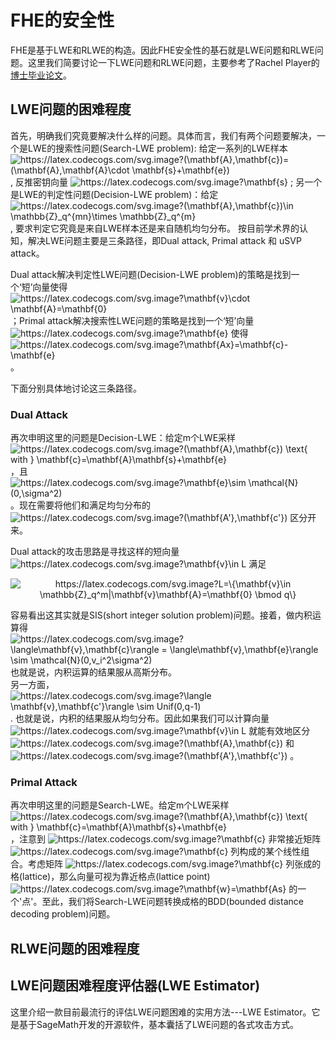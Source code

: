 # FHE的安全性
FHE是基于LWE和RLWE的构造。因此FHE安全性的基石就是LWE问题和RLWE问题。这里我们简要讨论一下LWE问题和RLWE问题，主要参考了Rachel Player的[博士毕业论文](https://pure.royalholloway.ac.uk/portal/files/29983580/2018playerrphd.pdf)。


## LWE问题的困难程度
首先，明确我们究竟要解决什么样的问题。具体而言，我们有两个问题要解决，一个是LWE的搜索性问题(Search-LWE problem): 给定一系列的LWE样本<img src="https://latex.codecogs.com/svg.image?(\mathbf{A},\mathbf{c})=(\mathbf{A},\mathbf{A}\cdot&space;\mathbf{s}&plus;\mathbf{e})" title="https://latex.codecogs.com/svg.image?(\mathbf{A},\mathbf{c})=(\mathbf{A},\mathbf{A}\cdot \mathbf{s}+\mathbf{e})" />, 反推密钥向量 <img src="https://latex.codecogs.com/svg.image?\mathbf{s}" title="https://latex.codecogs.com/svg.image?\mathbf{s}" /> ; 另一个是LWE的判定性问题(Decision-LWE problem)：给定 <img src="https://latex.codecogs.com/svg.image?(\mathbf{A},\mathbf{c})\in&space;\mathbb{Z}_q^{mn}\times&space;\mathbb{Z}_q^{m}" title="https://latex.codecogs.com/svg.image?(\mathbf{A},\mathbf{c})\in \mathbb{Z}_q^{mn}\times \mathbb{Z}_q^{m}" />, 要求判定它究竟是来自LWE样本还是来自随机均匀分布。
按目前学术界的认知，解决LWE问题主要是三条路径，即Dual attack, Primal attack 和 uSVP attack。

Dual attack解决判定性LWE问题(Decision-LWE problem)的策略是找到一个‘短’向量使得 <img src="https://latex.codecogs.com/svg.image?\mathbf{v}\cdot&space;\mathbf{A}=\mathbf{0}" title="https://latex.codecogs.com/svg.image?\mathbf{v}\cdot \mathbf{A}=\mathbf{0}" /> ；Primal attack解决搜索性LWE问题的策略是找到一个‘短’向量 <img src="https://latex.codecogs.com/svg.image?\mathbf{e}" title="https://latex.codecogs.com/svg.image?\mathbf{e}" /> 使得 <img src="https://latex.codecogs.com/svg.image?\mathbf{Ax}=\mathbf{c}-\mathbf{e}" title="https://latex.codecogs.com/svg.image?\mathbf{Ax}=\mathbf{c}-\mathbf{e}" />。

下面分别具体地讨论这三条路径。

### Dual Attack
再次申明这里的问题是Decision-LWE：给定m个LWE采样 <img src="https://latex.codecogs.com/svg.image?(\mathbf{A},\mathbf{c})&space;\text{&space;with&space;}&space;\mathbf{c}=\mathbf{A}\mathbf{s}&plus;\mathbf{e}" title="https://latex.codecogs.com/svg.image?(\mathbf{A},\mathbf{c}) \text{ with } \mathbf{c}=\mathbf{A}\mathbf{s}+\mathbf{e}" /> ，且 <img src="https://latex.codecogs.com/svg.image?\mathbf{e}\sim&space;\mathcal{N}(0,\sigma^2)" title="https://latex.codecogs.com/svg.image?\mathbf{e}\sim \mathcal{N}(0,\sigma^2)" /> 。现在需要将他们和满足均匀分布的 <img src="https://latex.codecogs.com/svg.image?(\mathbf{A'},\mathbf{c'})" title="https://latex.codecogs.com/svg.image?(\mathbf{A'},\mathbf{c'})" /> 区分开来。

Dual attack的攻击思路是寻找这样的短向量 <img src="https://latex.codecogs.com/svg.image?\mathbf{v}\in&space;L" title="https://latex.codecogs.com/svg.image?\mathbf{v}\in L" /> 满足
<p align="center">
<img src="https://latex.codecogs.com/svg.image?L=\{\mathbf{v}\in&space;\mathbb{Z}_q^m|\mathbf{v}\mathbf{A}=\mathbf{0}&space;\bmod&space;q\}" title="https://latex.codecogs.com/svg.image?L=\{\mathbf{v}\in \mathbb{Z}_q^m|\mathbf{v}\mathbf{A}=\mathbf{0} \bmod q\}" />
</p>
<div>容易看出这其实就是SIS(short integer solution problem)问题。接着，做内积运算得 <img src="https://latex.codecogs.com/svg.image?\langle\mathbf{v},\mathbf{c}\rangle&space;=&space;\langle\mathbf{v},\mathbf{e}\rangle&space;\sim&space;\mathcal{N}(0,v_i^2\sigma^2)" title="https://latex.codecogs.com/svg.image?\langle\mathbf{v},\mathbf{c}\rangle = \langle\mathbf{v},\mathbf{e}\rangle \sim \mathcal{N}(0,v_i^2\sigma^2)" /> 也就是说，内积运算的结果服从高斯分布。</div>

<div>另一方面，<img src="https://latex.codecogs.com/svg.image?\langle&space;\mathbf{v},\mathbf{c'}\rangle&space;\sim&space;Unif(0,q-1)" title="https://latex.codecogs.com/svg.image?\langle \mathbf{v},\mathbf{c'}\rangle \sim Unif(0,q-1)" /> . 也就是说，内积的结果服从均匀分布。因此如果我们可以计算向量<img src="https://latex.codecogs.com/svg.image?\mathbf{v}\in&space;L" title="https://latex.codecogs.com/svg.image?\mathbf{v}\in L" /> 就能有效地区分 <img src="https://latex.codecogs.com/svg.image?(\mathbf{A},\mathbf{c})" title="https://latex.codecogs.com/svg.image?(\mathbf{A},\mathbf{c})" /> 和 <img src="https://latex.codecogs.com/svg.image?(\mathbf{A'},\mathbf{c'})" title="https://latex.codecogs.com/svg.image?(\mathbf{A'},\mathbf{c'})" /> 。</div>

### Primal Attack
再次申明这里的问题是Search-LWE。给定m个LWE采样 <img src="https://latex.codecogs.com/svg.image?(\mathbf{A},\mathbf{c})&space;\text{&space;with&space;}&space;\mathbf{c}=\mathbf{A}\mathbf{s}&plus;\mathbf{e}" title="https://latex.codecogs.com/svg.image?(\mathbf{A},\mathbf{c}) \text{ with } \mathbf{c}=\mathbf{A}\mathbf{s}+\mathbf{e}" />，注意到 <img src="https://latex.codecogs.com/svg.image?\mathbf{c}" title="https://latex.codecogs.com/svg.image?\mathbf{c}" /> 非常接近矩阵 <img src="https://latex.codecogs.com/svg.image?\mathbf{c}" title="https://latex.codecogs.com/svg.image?\mathbf{c}" /> 列构成的某个线性组合。考虑矩阵 <img src="https://latex.codecogs.com/svg.image?\mathbf{c}" title="https://latex.codecogs.com/svg.image?\mathbf{c}" /> 列张成的格(lattice)，那么向量可视为靠近格点(lattice point) <img src="https://latex.codecogs.com/svg.image?\mathbf{w}=\mathbf{As}" title="https://latex.codecogs.com/svg.image?\mathbf{w}=\mathbf{As}" /> 的一个'点'。至此，我们将Search-LWE问题转换成格的BDD(bounded distance decoding problem)问题。

## RLWE问题的困难程度


## LWE问题困难程度评估器(LWE Estimator)
这里介绍一款目前最流行的评估LWE问题困难的实用方法---LWE Estimator。它是基于SageMath开发的开源软件，基本囊括了LWE问题的各式攻击方式。
